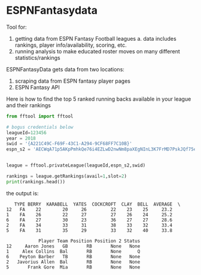 # ESPNFantasydata
Tool for:
1. getting data from ESPN Fantasy Football leagues
	a. data includes rankings, player info/availability, scoring, etc.
2. running analysis to make educated roster moves on many different statistics/rankings


ESPNFantasyData gets data from two locations:
1. scraping data from ESPN fantasy player pages
2. ESPN Fantasy API


Here is how to find the top 5 ranked running backs available in your league and their rankings

```python
from fftool import fftool

# bogus credentials below
leagueId=123456
year = 2018
swid = '{A221C49C-F69F-43C1-A294-9CF68FF7C10B}'
espn_s2 = 'AECWqA71p5AKpPmhkQe76i4EZLwD2nwNm8paXEgNInL3K7FrMD7PskJQf75eJFVjrakubruCWsrtAsTsLABeqrPS96eieS83l%2FfBg%2FzWbjlIDF1lPP4l6DoxHQHKsVlzT2XSYNmliypZ5njicexpaY%2FZzOmk5ltnD7Lh3u0ZiJx2B%2BSCxOSPOUWPi%2F%2BgxC7V35z4iL7hIC6LR6GubrzTDK0ahq%2BdMzw%2BQAFKX6JTrKXTASVBy3W8CNgflAv4Io6O8Q1uKNtSLumt66fmAZuyfxKf'


league = fftool.privateLeague(leagueId,espn_s2,swid)

rankings = league.getRankings(avail=1,slot=2)
print(rankings.head())

```

the output is:

```
   TYPE BERRY  KARABELL  YATES  COCKCROFT  CLAY  BELL  AVERAGE  \
12   FA    22        20     26         22    23    25     23.2   
1    FA    26        22     27         27    26    24     25.2   
6    FA    27        30     23         36    27    27     28.6   
2    FA    34        33     31         38    33    32     33.4   
5    FA    31        35     29         33    32    40     33.8   

            Player Team Position Position 2 Status  
12     Aaron Jones   GB       RB       None   None  
1     Alex Collins  Bal       RB       None      Q  
6    Peyton Barber   TB       RB       None   None  
2   Javorius Allen  Bal       RB       None   None  
5       Frank Gore  Mia       RB       None   None 
```



